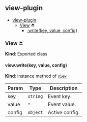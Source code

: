 <a name="module_view-plugin"></a>

## view-plugin

* [view-plugin](#module_view-plugin)
    * [View](#exp_module_view-plugin--View) ⏏
        * [.write(key, value, config)](#module_view-plugin--View+write)

<a name="exp_module_view-plugin--View"></a>

### View ⏏
**Kind**: Exported class  
<a name="module_view-plugin--View+write"></a>

#### view.write(key, value, config)
**Kind**: instance method of [<code>View</code>](#exp_module_view-plugin--View)  

| Param | Type | Description |
| --- | --- | --- |
| key | <code>string</code> | Event key. |
| value | <code>\*</code> | Event value. |
| config | <code>object</code> | Active config. |

